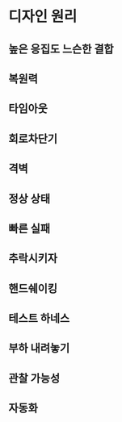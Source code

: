 # 디자인 원리
## 높은 응집도 느슨한 결합
## 복원력
## 타임아웃
## 회로차단기
## 격벽
## 정상 상태
## 빠른 실패
## 추락시키자
## 핸드쉐이킹
## 테스트 하네스
## 부하 내려놓기
## 관찰 가능성
## 자동화
